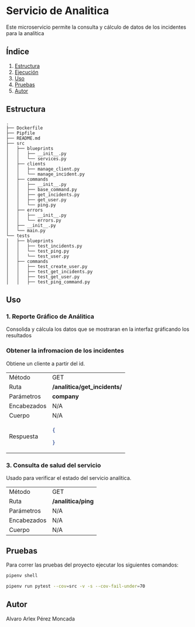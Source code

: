 # Servicio de Analitica

Este microservicio permite la consulta y cálculo de datos de los 
incidentes para la analítica

## Índice

1. [Estructura](#estructura)
2. [Ejecución](#ejecución)
3. [Uso](#uso)
4. [Pruebas](#pruebas)
5. [Autor](#autor)

## Estructura

```plaintext
.
├── Dockerfile
├── Pipfile
├── README.md
├── src
│   ├── blueprints
│   │   ├── __init__.py
│   │   └── services.py
│   ├── clients
│   │   ├── manage_client.py
│   │   └── manage_incident.py
│   ├── commands
│   │   ├── __init__.py
│   │   ├── base_command.py
│   │   ├── get_incidents.py
│   │   ├── get_user.py
│   │   └── ping.py
│   ├── errors
│   │   ├── __init__.py
│   │   └── errors.py
│   ├── __init__.py
│   └── main.py
└── tests
│   ├── blueprints
│   │   ├── test_incidents.py
│   │   └── test_ping.py
│   │   └── test_user.py
│   ├── commands
│   │   ├── test_create_user.py
│   │   ├── test_get_incidents.py
│   │   ├── test_get_user.py
│   │   ├── test_ping_command.py

```


## Uso

### 1. Reporte Gráfico de Análitica

Consolida y cálcula los datos que se mostraran en la interfaz gráficando los resultados

### Obtener la infromacion de los incidentes
Obtiene un cliente a partir del id.

<table>
<tr>
<td> Método </td>
<td> GET </td>
</tr>
<tr>
<td> Ruta </td>
<td> <strong>/analitica/get_incidents/<company> </td>
</tr>
<tr>
<td> Parámetros </td>
<td> <strong>company</strong></td>
</tr>
<tr>
<td> Encabezados </td>
<td>N/A</td>
</tr>
<tr>
<td> Cuerpo </td>
<td>
N/A
</td>
</tr>
</td>
<td> Respuesta </td>
<td>

```json
{
    
}
```
</td>
<tr>

</table>

### 3. Consulta de salud del servicio

Usado para verificar el estado del servicio analítica.

<table>
<tr>
<td> Método </td>
<td> GET </td>
</tr>
<tr>
<td> Ruta </td>
<td> <strong>/analitica/ping</strong> </td>
</tr>
<tr>
<td> Parámetros </td>
<td> N/A </td>
</tr>
<tr>
<td> Encabezados </td>
<td>N/A</td>
</tr>
<tr>
<td> Cuerpo </td>
<td> N/A </td>
</tr>
</table>



## Pruebas

Para correr las pruebas del proyecto ejecutar los siguientes comandos: 

```bash
pipenv shell
```
```bash
pipenv run pytest --cov=src -v -s --cov-fail-under=70
```

## Autor

Alvaro Arlex Pérez Moncada
